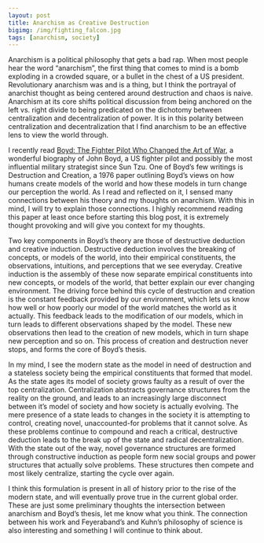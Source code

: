 ```yaml
---
layout: post
title: Anarchism as Creative Destruction
bigimg: /img/fighting_falcon.jpg
tags: [anarchism, society]
---
```

Anarchism is a political philosophy that gets a bad rap. When most people hear the word “anarchism”, the first thing that comes to mind is a bomb exploding in a crowded square, or a bullet in the chest of a US president. Revolutionary anarchism was and is a thing, but I think the portrayal of anarchist thought as being centered around destruction and chaos is naive. Anarchism at its core shifts political discussion from being anchored on the left vs. right divide to being predicated on the dichotomy between centralization and decentralization of power. It is in this polarity between centralization and decentralization that I find anarchism to be an effective lens to view the world through. 

I recently read [Boyd: The Fighter Pilot Who Changed the Art of War](https://www.amazon.com/Boyd-Fighter-Pilot-Who-Changed/dp/0316796883), a wonderful biography of John Boyd, a US fighter pilot and possibly the most influential military strategist since Sun Tzu. One of Boyd’s few writings is Destruction and Creation, a 1976 paper outlining Boyd’s views on how humans create models of the world and how these models in turn change our perception the world. As I read and reflected on it, I sensed many connections between his theory and my thoughts on anarchism. With this in mind, I will try to explain those connections. I highly recommend reading this paper at least once before starting this blog post, it is extremely thought provoking and will give you context for my thoughts. 

Two key components in Boyd’s theory are those of destructive deduction and creative induction. Destructive deduction involves the breaking of concepts, or models of the world, into their empirical constituents, the observations, intuitions, and perceptions that we see everyday. Creative induction is the assembly of these now separate empirical constituents into new concepts, or models of the world, that better explain our ever changing environment. The driving force behind this cycle of destruction and creation is the constant feedback provided by our environment, which lets us know how well or how poorly our model of the world matches the world as it actually. This feedback leads to the modification of our models, which in turn leads to different observations shaped by the model. These new observations then lead to the creation of new models, which in turn shape new perception and so on. This process of creation and destruction never stops, and forms the core of Boyd’s thesis. 

In my mind, I see the modern state as the model in need of destruction and a stateless society being the empirical constituents that formed that model. As the state ages its model of society grows faulty as a result of over the top centralization. Centralization abstracts governance structures from the reality on the ground, and leads to an increasingly large disconnect between it’s model of society and how society is actually evolving. The mere presence of a state leads to changes in the society it is attempting to control, creating novel, unaccounted-for problems that it cannot solve. As these problems continue to compound and reach a critical, destructive deduction leads to the break up of the state and radical decentralization. With the state out of the way, novel governance structures are formed through constructive induction as people form new social groups and power structures that actually solve problems. These structures then compete and most likely centralize, starting the cycle over again. 

I think this formulation is present in all of history prior to the rise of the modern state, and will eventually prove true in the current global order. These are just some preliminary thoughts the intersection between anarchism and Boyd’s thesis, let me know what you think. The connection between his work and Feyeraband’s and Kuhn’s philosophy of science is also interesting and something I will continue to think about.
